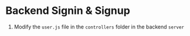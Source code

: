 # Backend Signin & Signup

1. Modify the `user.js` file in the `controllers` folder in the backend `server`

